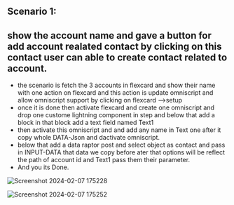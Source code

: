 ## Scenario 1:
## show the account name and gave a button for add account realated contact by clicking on this contact user can able to create contact related to account.


-  the scenario is fetch the 3 accounts in flexcard and show their name with one action on flexcard and this action is update omniscript and allow omniscript support by clicking on flexcard -->setup 
- once it is done then activate flexcard and create one omniscript and drop one custome lightning component in step and below that add a block in that block add a text field named Text1
- then activate this omniscript and and add any name in Text one after it copy whole DATA-Json and dactivate omniscript.
- below that add a data raptor post and select object as contact and pass in INPUT-DATA that data we copy before ater that options will be reflect the path of account id and Text1 pass them their parameter.
- And you its Done.
  
![Screenshot 2024-02-07 175228](https://github.com/gaurravlokhande/Salesforce-OmniStudio/assets/119065314/d52b9702-38e6-4605-b9e1-f6c916dc7e26)

![Screenshot 2024-02-07 175252](https://github.com/gaurravlokhande/Salesforce-OmniStudio/assets/119065314/751ff653-927e-4ac5-a30c-1aae92ea2244)
